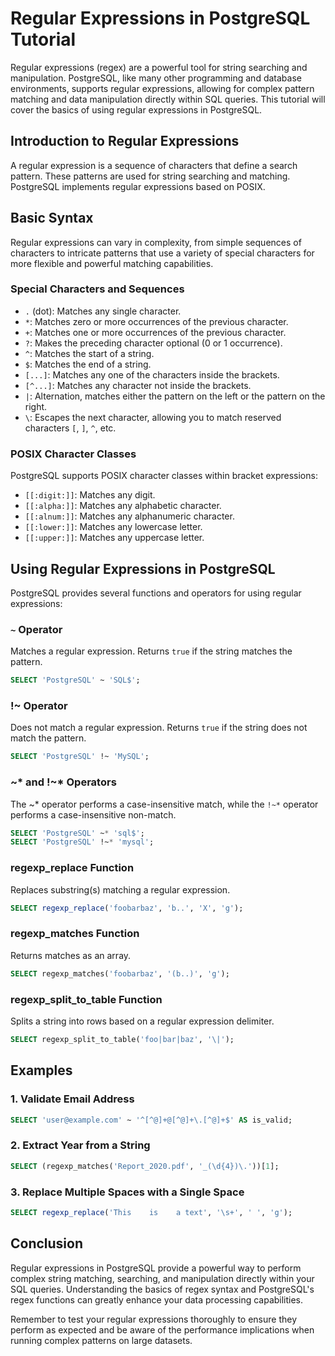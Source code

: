 # Regular Expressions in PostgreSQL Tutorial

Regular expressions (regex) are a powerful tool for string searching and manipulation. PostgreSQL, like many other programming and database environments, supports regular expressions, allowing for complex pattern matching and data manipulation directly within SQL queries. This tutorial will cover the basics of using regular expressions in PostgreSQL.

## Introduction to Regular Expressions

A regular expression is a sequence of characters that define a search pattern. These patterns are used for string searching and matching. PostgreSQL implements regular expressions based on POSIX. 

## Basic Syntax

Regular expressions can vary in complexity, from simple sequences of characters to intricate patterns that use a variety of special characters for more flexible and powerful matching capabilities.

### Special Characters and Sequences

- `.` (dot): Matches any single character.
- `*`: Matches zero or more occurrences of the previous character.
- `+`: Matches one or more occurrences of the previous character.
- `?`: Makes the preceding character optional (0 or 1 occurrence).
- `^`: Matches the start of a string.
- `$`: Matches the end of a string.
- `[...]`: Matches any one of the characters inside the brackets.
- `[^...]`: Matches any character not inside the brackets.
- `|`: Alternation, matches either the pattern on the left or the pattern on the right.
- `\`: Escapes the next character, allowing you to match reserved characters `[`, `]`, `^`, etc.

### POSIX Character Classes

PostgreSQL supports POSIX character classes within bracket expressions:

- `[[:digit:]]`: Matches any digit.
- `[[:alpha:]]`: Matches any alphabetic character.
- `[[:alnum:]]`: Matches any alphanumeric character.
- `[[:lower:]]`: Matches any lowercase letter.
- `[[:upper:]]`: Matches any uppercase letter.

## Using Regular Expressions in PostgreSQL

PostgreSQL provides several functions and operators for using regular expressions:

### `~` Operator

Matches a regular expression. Returns `true` if the string matches the pattern.

```sql
SELECT 'PostgreSQL' ~ 'SQL$';
```

### !~ Operator
Does not match a regular expression. Returns `true` if the string does not match the pattern.

```sql
SELECT 'PostgreSQL' !~ 'MySQL';
```

### ~* and !~* Operators
The ~* operator performs a case-insensitive match, while the `!~*` operator performs a case-insensitive non-match.

```sql
SELECT 'PostgreSQL' ~* 'sql$';
SELECT 'PostgreSQL' !~* 'mysql';
```

### regexp_replace Function
Replaces substring(s) matching a regular expression.

```sql
SELECT regexp_replace('foobarbaz', 'b..', 'X', 'g');
```

### regexp_matches Function
Returns matches as an array.

```sql
SELECT regexp_matches('foobarbaz', '(b..)', 'g');
```

### regexp_split_to_table Function
Splits a string into rows based on a regular expression delimiter.

```sql
SELECT regexp_split_to_table('foo|bar|baz', '\|');
```

## Examples

### 1. Validate Email Address
```sql
SELECT 'user@example.com' ~ '^[^@]+@[^@]+\.[^@]+$' AS is_valid;
```

### 2. Extract Year from a String
```sql
SELECT (regexp_matches('Report_2020.pdf', '_(\d{4})\.'))[1];
```

### 3. Replace Multiple Spaces with a Single Space
```sql
SELECT regexp_replace('This    is    a text', '\s+', ' ', 'g');
```

## Conclusion

Regular expressions in PostgreSQL provide a powerful way to perform complex string matching, searching, and manipulation directly within your SQL queries. Understanding the basics of regex syntax and PostgreSQL's regex functions can greatly enhance your data processing capabilities.

Remember to test your regular expressions thoroughly to ensure they perform as expected and be aware of the performance implications when running complex patterns on large datasets.
